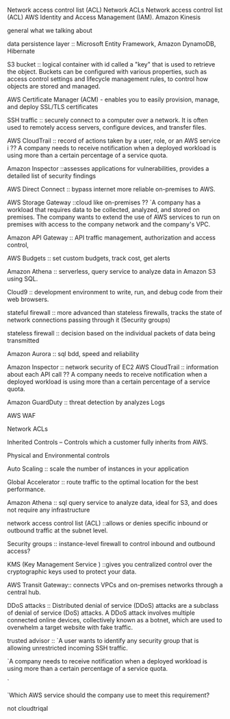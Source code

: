Network access control list (ACL)
Network ACLs
Network access control list (ACL)
AWS Identity and Access Management (IAM).
Amazon Kinesis


general what we talking about 

data persistence layer :: Microsoft Entity Framework, Amazon DynamoDB, Hibernate

S3 bucket :: logical container with id called a "key" that is used to retrieve the object. Buckets can be configured with various properties, such as access control settings and lifecycle management rules, to control how objects are stored and managed.

 AWS Certificate Manager (ACM) - enables you to easily provision, manage, and deploy SSL/TLS certificates

 SSH traffic :: securely connect to a computer over a network. It is often used to remotely access servers, configure devices, and transfer files. 

 AWS CloudTrail :: record of actions taken by a user, role, or an AWS service i
                 ?? A company needs to receive notification when a deployed workload is using more than a certain percentage of a service quota.

 Amazon Inspector ::assesses applications for vulnerabilities, provides a detailed list of security findings

AWS Direct Connect :: bypass internet more reliable  on-premises to AWS.

AWS Storage Gateway ::cloud like on-premises
                    ?? `A company has a workload that requires data to be collected, analyzed, and stored on premises. The company wants to extend the use of AWS services to run on premises with access to the company network and the company's VPC.


Amazon API Gateway :: API traffic management, authorization and access control, 

AWS Budgets :: set custom budgets, track cost, get alerts

Amazon Athena ::  serverless, query service to analyze data in Amazon S3 using SQL.
          

Cloud9 :: development environment to write, run, and debug code from their web browsers. 

stateful firewall :: more advanced than stateless firewalls, tracks the state of network connections passing through it (Security groups)

stateless firewall :: decision based on the individual packets of data being transmitted

Amazon Aurora :: sql bdd, speed and reliability

Amazon Inspector  :: network security of EC2 
AWS CloudTrail ::  information about each API call
                    ?? A company needs to receive notification when a deployed workload is using more than a certain percentage of a service quota.

Amazon GuardDuty ::  threat detection by  analyzes Logs

AWS WAF

Network ACLs


Inherited Controls – Controls which a customer fully inherits from AWS.

Physical and Environmental controls

Auto Scaling :: scale the number of instances in your application

Global Accelerator :: route traffic to the optimal location for the best performance.

Amazon Athena :: sql query service to analyze data, ideal for S3, and does not require any infrastructure

network access control list (ACL) ::allows or denies specific inbound or outbound traffic at the subnet level.

Security groups :: instance-level firewall to control inbound and outbound access?

KMS (Key Management Service ) ::gives you centralized control over the cryptographic keys used to protect your data. 

AWS Transit Gateway:: connects VPCs and on-premises networks through a central hub. 

DDoS attacks :: Distributed denial of service (DDoS) attacks are a subclass of denial of service (DoS) attacks. A DDoS attack involves multiple connected online devices, collectively known as a botnet, which are used to overwhelm a target website with fake traffic.

trusted advisor :: `A user wants to identify any security group that is allowing unrestricted incoming SSH traffic.



`A company needs to receive notification when a deployed workload is using more than a certain percentage of a service quota.

`

`Which AWS service should the company use to meet this requirement? 

not cloudtriqal